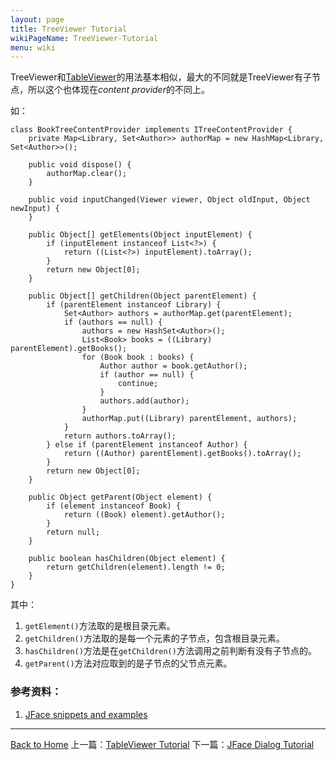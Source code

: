 ```yaml
---
layout: page
title: TreeViewer Tutorial
wikiPageName: TreeViewer-Tutorial
menu: wiki
---
```


TreeViewer和[TableViewer](http://ecsoya.github.io/eclipse.tutorial/wiki/TableViewer-Tutorial)的用法基本相似，最大的不同就是TreeViewer有子节点，所以这个也体现在*content provider*的不同上。

如：

	class BookTreeContentProvider implements ITreeContentProvider {
		private Map<Library, Set<Author>> authorMap = new HashMap<Library, Set<Author>>();

		public void dispose() {
			authorMap.clear();
		}

		public void inputChanged(Viewer viewer, Object oldInput, Object newInput) {
		}

		public Object[] getElements(Object inputElement) {
			if (inputElement instanceof List<?>) {
				return ((List<?>) inputElement).toArray();
			}
			return new Object[0];
		}

		public Object[] getChildren(Object parentElement) {
			if (parentElement instanceof Library) {
				Set<Author> authors = authorMap.get(parentElement);
				if (authors == null) {
					authors = new HashSet<Author>();
					List<Book> books = ((Library) parentElement).getBooks();
					for (Book book : books) {
						Author author = book.getAuthor();
						if (author == null) {
							continue;
						}
						authors.add(author);
					}
					authorMap.put((Library) parentElement, authors);
				}
				return authors.toArray();
			} else if (parentElement instanceof Author) {
				return ((Author) parentElement).getBooks().toArray();
			}
			return new Object[0];
		}

		public Object getParent(Object element) {
			if (element instanceof Book) {
				return ((Book) element).getAuthor();
			}
			return null;
		}

		public boolean hasChildren(Object element) {
			return getChildren(element).length != 0;
		}
	}

其中：

1. `getElement()`方法取的是根目录元素。
2. `getChildren()`方法取的是每一个元素的子节点，包含根目录元素。
3. `hasChildren()`方法是在`getChildren()`方法调用之前判断有没有子节点的。
4. `getParent()`方法对应取到的是子节点的父节点元素。

### 参考资料：

1. [JFace snippets and examples](http://ecsoya.github.io/eclipse.tutorial/wiki/Build-JFace-Snippets)

***
[Back to Home]({{site.baseurl}}/eclipse.tutorial/wiki/)  上一篇：[TableViewer Tutorial](http://ecsoya.github.io/eclipse.tutorial/wiki/TableViewer-Tutorial) 下一篇：[JFace Dialog Tutorial](http://ecsoya.github.io/eclipse.tutorial/wiki/JFace-Dialogs-Tutorial)
